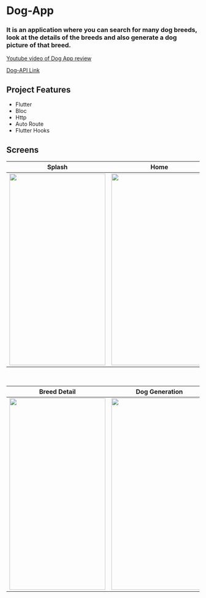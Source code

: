 # Dog-App

### It is an application where you can search for many dog breeds, look at the details of the breeds and also generate a dog picture of that breed.


[Youtube video of Dog App review](https://www.youtube.com/watch?v=IA3L5CGaBm0)

[Dog-API Link](https://dog.ceo/dog-api/documentation/)

## Project Features
 - Flutter
 - Bloc
 - Http
 - Auto Route
 - Flutter Hooks

## Screens

| Splash | Home |
| ------ | ------ |
|<img src="https://github.com/yunus6116/Dog-App/assets/61890331/285490a0-15b3-4b19-b10f-896ac3d37d6d" width="250" height="500"/>|<img src="https://github.com/yunus6116/Dog-App/assets/61890331/a2b6924e-0315-459e-b8a5-5026cd551071" width="250" height="500"/>|

</br>

| Breed Detail | Dog Generation | Settings |
| ----- | ------------ | ------------ |
|<img src="https://github.com/yunus6116/Dog-App/assets/61890331/252844af-898b-440a-a30d-a74a2f6de862" width="250" height="500"/>|<img src="https://github.com/yunus6116/Dog-App/assets/61890331/42ed65d7-6c7d-4fd6-ab90-98fb3780d16b" width="250" height="500"/>|<img src="https://github.com/yunus6116/Dog-App/assets/61890331/8a36dc55-a3e8-499f-8dfa-4596db29f388" width="250" height="500"/>|

</br>
